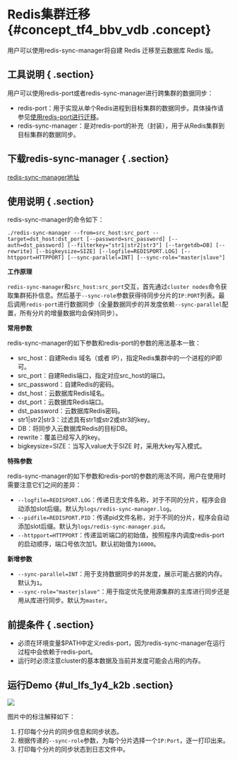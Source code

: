 # Redis集群迁移 {#concept_tf4_bbv_vdb .concept}

用户可以使用redis-sync-manager将自建 Redis 迁移至云数据库 Redis 版。

## 工具说明 { .section}

用户可以使用redis-port或者redis-sync-manager进行跨集群的数据同步：

-   redis-port：用于实现从单个Redis进程到目标集群的数据同步。具体操作请参见[使用redis-port进行迁移](cn.zh-CN/用户指南/迁移数据/云下到云上/使用redis-port进行迁移.md#)。
-   redis-sync-manager：是对redis-port的补充（封装），用于从Redis集群到目标集群的数据同步。

## 下载redis-sync-manager { .section}

[redis-sync-manager地址](docs-aliyun.cn-hangzhou.oss.aliyun-inc.com/assets/attach/94155/jp_ja/1540361299092/redis-sync-manager)

## 使用说明 { .section}

redis-sync-manager的命令如下：

```
./redis-sync-manager --from=src_host:src_port --target=dst_host:dst_port [--password=src_password] [--auth=dst_password] [--filterkey="str1|str2|str3"] [--targetdb=DB] [--rewrite] [--bigkeysize=SIZE] [--logfile=REDISPORT.LOG] [--httpport=HTTPPORT] [--sync-parallel=INT] [--sync-role="master|slave"] 

```

**工作原理**

`redis-sync-manager`和`src_host:src_port`交互，首先通过`cluster nodes`命令获取集群拓扑信息。然后基于`--sync-role`参数获得待同步分片的`IP:PORT`列表。最后调用`redis-port`进行数据同步（全量数据同步的并发度依赖`--sync-parallel`配置，所有分片的增量数据均会保持同步）。

**常用参数**

redis-sync-manager的如下参数和redis-port的参数的用法基本一致：

-   src\_host：自建Redis 域名（或者 IP），指定Redis集群中的一个进程的IP即可。
-   src\_port：自建Redis端口，指定对应src\_host的端口。
-   src\_password：自建Redis的密码。
-   dst\_host：云数据库Redis域名。
-   dst\_port：云数据库Redis端口。
-   dst\_password：云数据库Redis密码。
-   str1|str2|str3：过滤具有str1或str2或str3的key。
-   DB：将同步入云数据库Redis的目标DB。
-   rewrite：覆盖已经写入的key。
-   bigkeysize=SIZE：当写入value大于SIZE 时，采用大key写入模式。

**特殊参数**

redis-sync-manager的如下参数和redis-port的参数的用法不同，用户在使用时需要注意它们之间的差异：

-   `--logfile=REDISPORT.LOG`：传递日志文件名称，对于不同的分片，程序会自动添加slot后缀。默认为`logs/redis-sync-manager.log`。
-   `--pidfile=REDISPORT.PID`：传递pid文件名称，对于不同的分片，程序会自动添加slot后缀。默认为`logs/redis-sync-manager.pid`。
-   `--httpport=HTTPPORT`：传递监听端口的初始值，按照程序内调度redis-port的启动顺序，端口号依次加1。默认初始值为`16000`。

**新增参数**

-   `--sync-parallel=INT`：用于支持数据同步的并发度，展示可能占据的内存。默认为`1`。
-   `--sync-role="master|slave"`：用于指定优先使用源集群的主库进行同步还是用从库进行同步。默认为`master`。

## 前提条件 { .section}

-   必须在环境变量$PATH中定义redis-port，因为redis-sync-manager在运行过程中会依赖于redis-port。
-   运行时必须注意cluster的基本数据及当前并发度可能会占用的内存。

## 运行Demo {#ul_lfs_1y4_k2b .section}

![](http://static-aliyun-doc.oss-cn-hangzhou.aliyuncs.com/assets/img/15449/15403667046883_zh-CN.png)

图片中的标注解释如下：

1.  打印每个分片的同步信息和同步状态。
2.  根据传递的`--sync-role`参数，为每个分片选择一个`IP:Port`，逐一打印出来。
3.  打印每个分片的同步状态到日志文件中。


